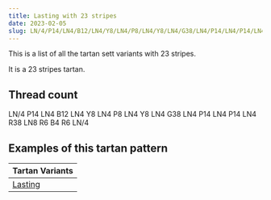 ```yaml
---
title: Lasting with 23 stripes
date: 2023-02-05
slug: LN/4/P14/LN4/B12/LN4/Y8/LN4/P8/LN4/Y8/LN4/G38/LN4/P14/LN4/P14/LN4/R38/LN8/R6/B4/R6/LN/4
---
```

This is a list of all the tartan sett variants with 23 stripes.

It is a 23 stripes tartan.


## Thread count
LN/4 P14 LN4 B12 LN4 Y8 LN4 P8 LN4 Y8 LN4 G38 LN4 P14 LN4 P14 LN4 R38 LN8 R6 B4 R6 LN/4

## Examples of this tartan pattern

| Tartan Variants |
|---------------|
| [Lasting](/variants/ln/4/p14/ln4/b12/ln4/y8/ln4/p8/ln4/y8/ln4/g38/ln4/p14/ln4/p14/ln4/r38/ln8/r6/b4/r6/ln/4-b5480b0-g008000-lne0e0e0-p800080-rc00000-yf0c000)||
